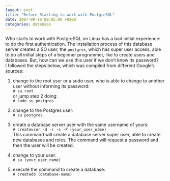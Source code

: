 ```yaml
---
layout: post
title: "Before Starting to work with PostgreSQL"
date: 2007-09-10 09:05:00 +0200
categories: database
---
```


Who starts to work with PostgreSQL on Linux has a bad initial experience: to do the first authentication.  The installation process of this database server creates a SO user, the `postgres`, which has super user access, able to do all initial steps of a beginner programmer, like to create users and databases. But, how can we use this user if we don’t know its password?<br/>I followed the steps below, which was compiled from different Google’s sources:

1. change to the root user or a sudo user, who is able to change to another user without informing its password:<br/>`# su root`<br/>or jump step 2 doing:<br/>`# sudo su postgres`

2. change to the Postgres user:<br/>`# su postgres`

3. create a database server user with the same username of yours:<br/>`# createuser -d -r -s -P (your_user_name)`<br/>This command will create a database server super user, able to create  new databases and roles. The command will request a password and then  the user will be created.

4. change to your user:<br/>`# su (your_user_name)`

5. execute the command to create a database:<br/>`# createdb (database-name)`
